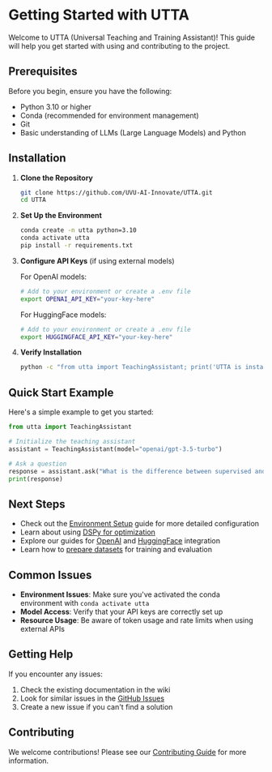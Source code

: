 # Getting Started with UTTA

Welcome to UTTA (Universal Teaching and Training Assistant)! This guide will help you get started with using and contributing to the project.

## Prerequisites

Before you begin, ensure you have the following:

* Python 3.10 or higher
* Conda (recommended for environment management)
* Git
* Basic understanding of LLMs (Large Language Models) and Python

## Installation

1. **Clone the Repository**
   ```bash
   git clone https://github.com/UVU-AI-Innovate/UTTA.git
   cd UTTA
   ```

2. **Set Up the Environment**
   ```bash
   conda create -n utta python=3.10
   conda activate utta
   pip install -r requirements.txt
   ```

3. **Configure API Keys** (if using external models)
   
   For OpenAI models:
   ```bash
   # Add to your environment or create a .env file
   export OPENAI_API_KEY="your-key-here"
   ```

   For HuggingFace models:
   ```bash
   # Add to your environment or create a .env file
   export HUGGINGFACE_API_KEY="your-key-here"
   ```

4. **Verify Installation**
   ```bash
   python -c "from utta import TeachingAssistant; print('UTTA is installed correctly')"
   ```

## Quick Start Example

Here's a simple example to get you started:

```python
from utta import TeachingAssistant

# Initialize the teaching assistant
assistant = TeachingAssistant(model="openai/gpt-3.5-turbo")

# Ask a question
response = assistant.ask("What is the difference between supervised and unsupervised learning?")
print(response)
```

## Next Steps

- Check out the [Environment Setup](Environment-Setup) guide for more detailed configuration
- Learn about using [DSPy for optimization](DSPy-Tutorial)
- Explore our guides for [OpenAI](OpenAI-Tutorial) and [HuggingFace](HuggingFace-Tutorial) integration
- Learn how to [prepare datasets](Dataset-Preparation) for training and evaluation

## Common Issues

- **Environment Issues**: Make sure you've activated the conda environment with `conda activate utta`
- **Model Access**: Verify that your API keys are correctly set up
- **Resource Usage**: Be aware of token usage and rate limits when using external APIs

## Getting Help

If you encounter any issues:

1. Check the existing documentation in the wiki
2. Look for similar issues in the [GitHub Issues](https://github.com/UVU-AI-Innovate/UTTA/issues)
3. Create a new issue if you can't find a solution

## Contributing

We welcome contributions! Please see our [Contributing Guide](Contributing) for more information. 